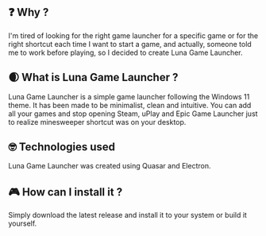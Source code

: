 ## ❓ Why ?

I'm tired of looking for the right game launcher for a specific game or for the right shortcut each time I want to start a game, and actually, someone told me to work before playing, so I decided to create Luna Game Launcher.

## 🌒 What is Luna Game Launcher ?

Luna Game Launcher is a simple game launcher following the Windows 11 theme.
It has been made to be minimalist, clean and intuitive.
You can add all your games and stop opening Steam, uPlay and Epic Game Launcher just to realize minesweeper shortcut was on your desktop.

## 🤓 Technologies used

Luna Game Launcher was created using Quasar and Electron.

## 🎮 How can I install it ?

Simply download the latest release and install it to your system or build it yourself.
